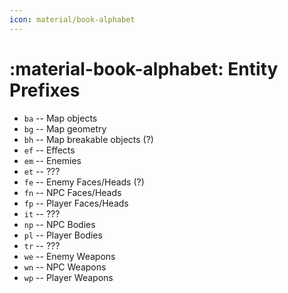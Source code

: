 ```yaml
---
icon: material/book-alphabet
---
```


# :material-book-alphabet: Entity Prefixes
* `ba` -- Map objects
* `bg` -- Map geometry
* `bh` -- Map breakable objects (?)
* `ef` -- Effects
* `em` -- Enemies
* `et` -- ???
* `fe` -- Enemy Faces/Heads (?)
* `fn` -- NPC Faces/Heads
* `fp` -- Player Faces/Heads
* `it` -- ???
* `np` -- NPC Bodies
* `pl` -- Player Bodies
* `tr` -- ???
* `we` -- Enemy Weapons
* `wn` -- NPC Weapons
* `wp` -- Player Weapons